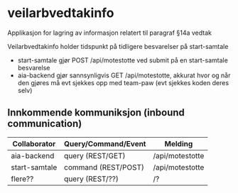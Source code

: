 # veilarbvedtakinfo

Applikasjon for lagring av informasjon relatert til paragraf §14a vedtak

Veilarbvedtakinfo holder tidspunkt på tidligere besvarelser på start-samtale
- start-samtale gjør POST /api/motestotte ved submit på en start-samtale besvarelse
- aia-backend gjør sannsynligvis GET /api/motestotte, akkurat hvor og når den gjøres må evt sjekkes opp med team-paw (evt sjekkes koden deres selv)

## Innkommende kommuniksjon (inbound communication)
| Collaborator  | Query/Command/Event | Melding         |
|---------------|---------------------|-----------------|
| aia-backend   | query (REST/GET)    | /api/motestotte |
| start-samtale | command (REST/POST) | /api/motestotte |
| flere??       | query (REST/??)     | /?              |